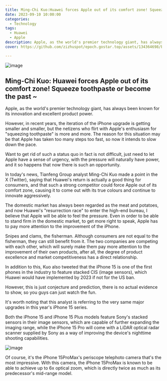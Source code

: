 ```yaml
---
title: Ming-Chi Kuo:Huawei forces Apple out of its comfort zone! Squeeze toothpaste or become the past
date: 2023-09-10 10:00:00
categories:
  - Technology
tags:
  - Huawei
  - Apple
description: Apple, as the world's premier technology giant, has always been known for its innovation and excellent product power.
cover: https://github.com/zizhuspot/epoch.gostar.top/assets/134364698/b42d4ed8-46e1-49d7-8c75-547320703ec9

---
```

![image](https://github.com/zizhuspot/epoch.gostar.top/assets/134364698/96e2e375-2aaf-4c16-b409-41ee2951a367)

## Ming-Chi Kuo: Huawei forces Apple out of its comfort zone! Squeeze toothpaste or become the past ~

Apple, as the world's premier technology giant, has always been known for its innovation and excellent product power.

However, in recent years, the iteration of the iPhone upgrade is getting smaller and smaller, but the netizens who flirt with Apple's enthusiasm for "squeezing toothpaste" is more and more. The reason for this situation may be that Apple has taken too many steps too fast, so now it intends to slow down the pace.

Want to get rid of such a status quo in fact is not difficult, just need to let Apple have a sense of urgency, with the pressure will naturally have power, and it so happens that now there is such an opportunity.

In today's news, Tianfeng Group analyst Ming-Chi Kuo made a point in the X (Twitter), saying that Huawei's return is actually a good thing for consumers, and that such a strong competitor could force Apple out of its comfort zone, causing it to come out with its true colours and continue to innovate aggressively.

The domestic market has always been regarded as the meat and potatoes, and now Huawei's "resurrection race" to enter the high-end bureau, I believe that Apple will be able to feel the pressure. Even in order to be able to stand firm in the domestic market, to get more right to speak, Apple has to pay more attention to the improvement of the iPhone.

Snipes and clams, the fisherman. Although consumers are not equal to the fisherman, they can still benefit from it. The two companies are competing with each other, which will surely make them pay more attention to the improvement of their own products, after all, the degree of product excellence and market competitiveness has a direct relationship.

In addition to this, Kuo also tweeted that the iPhone 15 is one of the first phones in the industry to feature stacked CIS (image sensors), which Huawei would have implemented by 2023 if not for the US ban.

However, this is just conjecture and prediction, there is no actual evidence to show, so you guys can just watch the fun.

It's worth noting that this analyst is referring to the very same major upgrades in this year's iPhone 15 series.

Both the iPhone 15 and iPhone 15 Plus models feature Sony's stacked sensors in their image sensors, which are capable of further expanding the imaging range, while the iPhone 15 Pro will come with a LiDAR optical radar scanner supplied by Sony as a way of improving the device's nighttime shooting capabilities.

![image](https://github.com/zizhuspot/epoch.gostar.top/assets/134364698/f7b7c802-c3ef-4422-97dc-c3b0336cc75e)

Of course, it's the iPhone 15ProMax's periscope telephoto camera that's the most impressive. With this camera, the iPhone 15ProMax is known to be able to achieve up to 6x optical zoom, which is directly twice as much as its predecessor's mid-range model.
